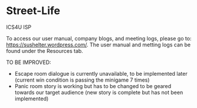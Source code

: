 # Street-Life
ICS4U ISP

To access our user manual, company blogs, and meeting logs, please go to: https://sushelter.wordpress.com/. The user manual and metting logs can be found under the Resources tab.


TO BE IMPROVED:
- Escape room dialogue is currently unavailable, to be implemented later (current win condition is passing the minigame 7 times)
- Panic room story is working but has to be changed to be geared towards our target audience (new story is complete but has not been implemented)
